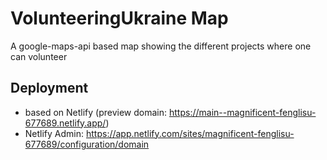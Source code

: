 # VolunteeringUkraine Map
A google-maps-api based map showing the different projects where one can volunteer

## Deployment

* based on Netlify (preview domain: https://main--magnificent-fenglisu-677689.netlify.app/)
* Netlify Admin: https://app.netlify.com/sites/magnificent-fenglisu-677689/configuration/domain

